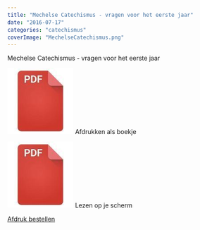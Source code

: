 ```yaml
---
title: "Mechelse Catechismus - vragen voor het eerste jaar"
date: "2016-07-17"
categories: "catechismus"
coverImage: "MechelseCatechismus.png"
---
```


Mechelse Catechismus - vragen voor het eerste jaar

<!--more-->

[![pdf](images/2bdd26a893f94f1d69b5a89ee751a599-150x150.jpg)](https://storage.googleapis.com/geloven-leren/printerboekjes/MechelseCatechismusJaar1Print.pdf) Afdrukken als boekje

[![pdf](images/2bdd26a893f94f1d69b5a89ee751a599-150x150.jpg)](https://storage.googleapis.com/geloven-leren/printerboekjes/MechelseCatechismusJaar1.pdf) Lezen op je scherm

[Afdruk bestellen](https://www.peecho.com/print/en/131640)
